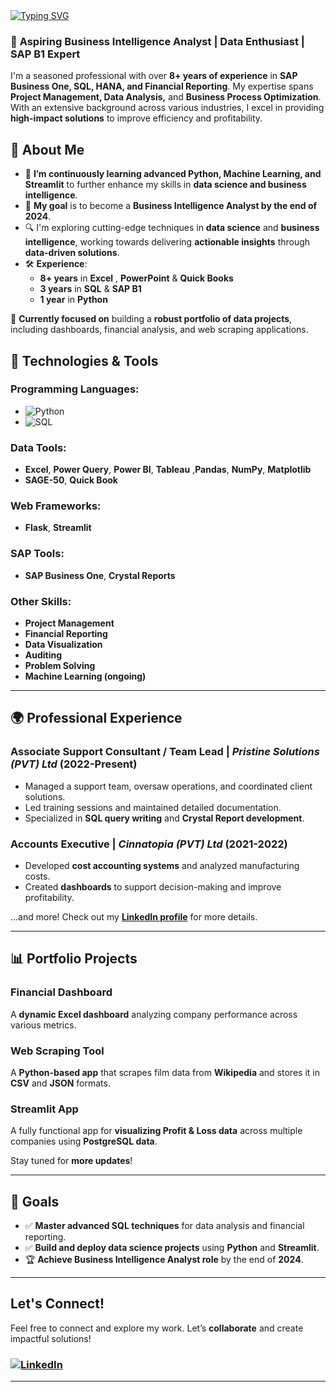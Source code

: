 <a href="https://git.io/typing-svg">
<img src="https://readme-typing-svg.demolab.com?font=Fira+Code&size=35&pause=1000&color=00BFFF&width=1000&lines=Hi!+There+%F0%9F%91%8B;I'm+Niroshan+Lakmal+Wickramasooriya!;Aspiring+Business+Intelligence+Analyst+%F0%9F%93%8A;Data+Enthusiast;SAP+B1+Expert" alt="Typing SVG" />
</a>


### 🚀 **Aspiring Business Intelligence Analyst | Data Enthusiast | SAP B1 Expert**

I'm a seasoned professional with over **8+ years of experience** in **SAP Business One, SQL, HANA, and Financial Reporting**. My expertise spans **Project Management, Data Analysis,** and **Business Process Optimization**. With an extensive background across various industries, I excel in providing **high-impact solutions** to improve efficiency and profitability.

## 🌟 **About Me**
- 🌱 **I’m continuously learning advanced Python, Machine Learning, and Streamlit** to further enhance my skills in **data science and business intelligence**.
- 🎯 **My goal** is to become a **Business Intelligence Analyst by the end of 2024**.
- 🔍 I'm exploring cutting-edge techniques in **data science** and **business intelligence**, working towards delivering **actionable insights** through **data-driven solutions**.
- 🛠️ **Experience**:
  - **8+ years** in **Excel** , **PowerPoint** & **Quick Books**  
  - **3 years** in **SQL** & **SAP B1**
  - **1 year** in **Python**

💼 **Currently focused on** building a **robust portfolio of data projects**, including dashboards, financial analysis, and web scraping applications.

## 🔧 **Technologies & Tools**
### **Programming Languages:**
- ![Python](https://img.shields.io/badge/Python-%233776AB?style=for-the-badge&logo=python&logoColor=white)
- ![SQL](https://img.shields.io/badge/SQL-%2300f?style=for-the-badge)

### **Data Tools:**
- **Excel**, **Power Query**, **Power BI**, **Tableau** ,**Pandas**, **NumPy**, **Matplotlib**
- **SAGE-50**, **Quick Book**

### **Web Frameworks:**
- **Flask**, **Streamlit**

### **SAP Tools:**
- **SAP Business One**, **Crystal Reports**

### **Other Skills:**
- **Project Management**
- **Financial Reporting**
- **Data Visualization**
- **Auditing**
- **Problem Solving**
- **Machine Learning (ongoing)**

---

## 🌍 **Professional Experience**

### **Associate Support Consultant / Team Lead** | *Pristine Solutions (PVT) Ltd* (2022-Present)
- Managed a support team, oversaw operations, and coordinated client solutions.
- Led training sessions and maintained detailed documentation.
- Specialized in **SQL query writing** and **Crystal Report development**.

### **Accounts Executive** | *Cinnatopia (PVT) Ltd* (2021-2022)
- Developed **cost accounting systems** and analyzed manufacturing costs.
- Created **dashboards** to support decision-making and improve profitability.

…and more! Check out my [**LinkedIn profile**](https://www.linkedin.com) for more details.

---

## 📊 **Portfolio Projects**

### **Financial Dashboard**
A **dynamic Excel dashboard** analyzing company performance across various metrics.

### **Web Scraping Tool**
A **Python-based app** that scrapes film data from **Wikipedia** and stores it in **CSV** and **JSON** formats.

### **Streamlit App**
A fully functional app for **visualizing Profit & Loss data** across multiple companies using **PostgreSQL data**.

Stay tuned for **more updates**!

---

## 🏅 **Goals**
- ✅ **Master advanced SQL techniques** for data analysis and financial reporting.
- ✅ **Build and deploy data science projects** using **Python** and **Streamlit**.
- 🏆 **Achieve Business Intelligence Analyst role** by the end of **2024**.

---

## **Let's Connect!**
Feel free to connect and explore my work. Let’s **collaborate** and create impactful solutions!

### [![LinkedIn](https://img.shields.io/badge/LinkedIn-0077B5?style=for-the-badge&logo=linkedin&logoColor=white)](https://www.linkedin.com)

---
